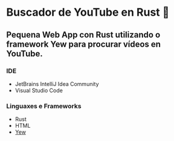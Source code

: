 # Buscador de YouTube en Rust 🦀
Pequena Web App con Rust utilizando o framework Yew para procurar vídeos en YouTube.
------------

### IDE
- JetBrains IntelliJ Idea Community
- Visual Studio Code

### Linguaxes e Frameworks
- Rust
- HTML
- [Yew](https://yew.rs/ "Yew")
